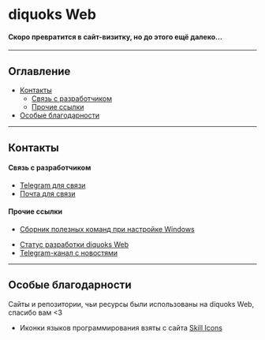 ﻿# diquoks Web

#### Скоро превратится в сайт-визитку, но до этого ещё далеко...

---

## Оглавление

- [Контакты](#контакты)
    - [Связь с разработчиком](#связь-с-разработчиком)
    - [Прочие ссылки](#прочие-ссылки)
- [Особые благодарности](#особые-благодарности)

---

## Контакты

#### Связь с разработчиком

- [Telegram для связи](https://t.me/diquoks)
- [Почта для связи](mailto:diquoks@yandex.ru)

#### Прочие ссылки

* [Сборник полезных команд при настройке Windows](docs/assets/files/MicrosoftCommands.md)

- [Статус разработки diquoks Web](https://www.icloud.com/notes/0c5flUnwNT7OljCh13DCbZRdw)
- [Telegram-канал с новостями](https://t.me/diquoks_channel)

---

## Особые благодарности

Сайты и репозитории, чьи ресурсы были использованы на diquoks Web, спасибо вам <3

- Иконки языков программирования взяты с сайта [Skill Icons](https://skillicons.dev)
